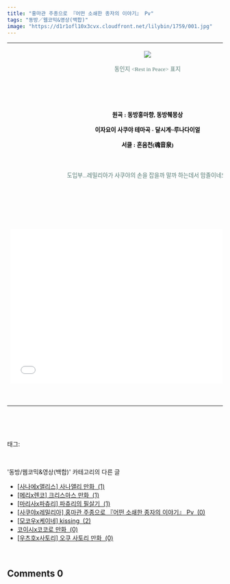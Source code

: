 ```yaml
---
title: "홍마관 주종으로 『어떤 소쇄한 종자의 이야기』 Pv"
tags: "동방／웹코믹&영상(백합)"
image: "https://d1r1ofl10x3cvx.cloudfront.net/lilybin/1759/001.jpg"
---
```

<div class="article">
<div class="area_view">
<div><table border="0" style="border-collapse:collapse"><colgroup><col style="width:1078px"/></colgroup><tbody valign="top"><tr><td valign="middle"><p style="text-align: center"><img src="{{ site.imgserver7 }}/lilybin/1759/001.jpg"/><span style="color:#557a74; font-family:돋움; font-size:10pt">
</span></p><p style="text-align: center"><span style="color:#557a74; font-family:돋움; font-size:10pt">동인지 &lt;Rest in Peace&gt; 표지
</span></p><p style="text-align: center"> 
 </p><p style="text-align: justify"> 
 </p><p style="text-align: center"><span style="font-family:돋움; font-size:10pt"><span style="color:#557a74"> </span><span style="color:black"><strong>원곡 : 동방홍마향, 동방췌몽상 </strong></span><span style="color:#557a74">
</span></span></p><p style="text-align: center"><span style="font-family:돋움; font-size:10pt"><span style="color:black"><strong>이자요이 사쿠야 테마곡 - 달시계~루나다이얼</strong></span><span style="color:#557a74">
</span></span></p><p style="text-align: center"><span style="font-family:돋움; font-size:10pt"><span style="color:black"><strong>서클 : 혼음천(魂音泉)</strong></span><span style="color:#557a74">
</span></span></p><p style="text-align: justify"> 
 </p><p style="text-align: center"><span style="color:#557a74; font-family:돋움; font-size:10pt">도입부...레밀리아가 사쿠야의 손을 잡을까 말까 하는데서 맘졸이네요.</span></p><p style="text-align: center"><span style="color:#557a74; font-family:돋움; font-size:10pt"><br/></span></p><p style="text-align: center"><span style="color:#557a74; font-family:돋움; font-size:10pt"><br/></span></p><p style="text-align: center"><span style="color:#557a74; font-family:돋움; font-size:10pt"></span><br/></p><p style="text-align: center"><iframe allowfullscreen="" frameborder="0" height="360" scrolling="no" src="//play-tv.kakao.com/embed/player/cliplink/v4082a8ztaZAQ8ZQZKHAaP9@my?service=daum_tistory" width="640"></iframe></p><p style="text-align: center"><span style="color:#557a74; font-family:돋움; font-size:10pt"><br/></span></p></td></tr></tbody></table></div><p><br/></p>
</div></div><br/>
<div class="tagTrail">
<p>태그: </p>
<ul>
</ul>
</div><br/>
<div class="another">
<p>'동방/웹코믹&amp;영상(백합)' 카테고리의 다른 글</p>
<ul>
<li><a href="/lilybin_1762">
[사나에x앨리스] 사나앨리 만화  (1)
</a></li>
<li><a href="/lilybin_1761">
[메리x렌코] 크리스마스 만화  (1)
</a></li>
<li><a href="/lilybin_1760">
[마리사x파츄리] 파츄리의 필살기  (1)
</a></li>
<li><a href="/lilybin_1759">
[사쿠야x레밀리아] 홍마관 주종으로 『어떤 소쇄한 종자의 이야기』 Pv  (0)
</a></li>
<li><a href="/lilybin_1758">
[모코우x케이네] kissing  (2)
</a></li>
<li><a href="/lilybin_1757">
코이시x코코로 만화  (0)
</a></li>
<li><a href="/lilybin_1756">
[우츠호x사토리] 오쿠 사토리 만화  (0)
</a></li>
</ul>
</div><br/>
<div class="comment">
<h2 class="bold">Comments <span id="commentCount1759">0</span></h2>
<div style="clear:both;">
<div id="entry1759Comment" style="display:block">
</div>
</div>
</div><br/>
<br/>
<p id="refer"></p>
<br/>


